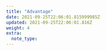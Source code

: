 ```yaml
---
title: "Advantage"
date: 2021-09-25T22:06:01.815999985Z
updated: 2021-09-25T22:06:01.816Z
weight: 4
extra:
  note_type:  
---
```


